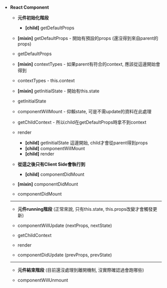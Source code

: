 - **React Component**
    - **元件初始化階段**
    
        - **[child\]**  getDefaultProps

    - **[mixin\]** getDefaultProps - 開始有預設的props (還沒得到來自parent的props)

    - getDefaultProps
    
    - **[mixin\]** contextTypes - 如果parent有符合的context, 應該從這邊開始會得到

    - contextTypes - this.context
 
    - **[mixin\]** getInitialState - 開始有this.state

    - getInitialState

    - componentWillMount - 仰賴state, 可是不需update的資料在此處理
    
    - getChildContext - 所以child在getDefaultProps時拿不到context

    - render
    
        - **[child\]**  getInitialState 這邊開始, child才會從parent得到props
        - **[child\]**  componentWillMount
        - **[child\]**  render

    - **從這之後只有Client Side會執行到**
    
        - **[child\]**  componentDidMount
    - **[mixin\]** componentDidMount
    - componentDidMount

    ---
    
    - **元件running階段** (正常來說, 只有this.state, this.props改變才會觸發更新)
    
    - componentWillUpdate (nextProps, nextState)

    - getChildContext
    
    - render
    
    - componentDidUpdate (prevProps, prevState)

    ---
    
    - **元件結束階段** (目前還沒處理到離開機制, 沒實際確認過會跑哪些)
    
    - componentWillUnmount 
    
    